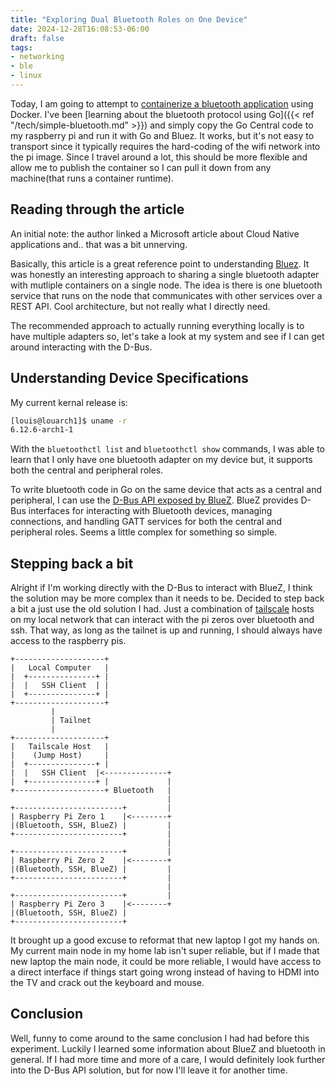 ```yaml
---
title: "Exploring Dual Bluetooth Roles on One Device"
date: 2024-12-28T16:08:53-06:00
draft: false
tags:
- networking
- ble
- linux
---
```


Today, I am going to attempt to [containerize a bluetooth application][] using
Docker. I've been [learning about the bluetooth protocol using Go]({{< ref
"/tech/simple-bluetooth.md" >}}) and simply copy the Go Central code to my
raspberry pi and run it with Go and Bluez. It works, but it's not easy to
transport since it typically requires the hard-coding of the wifi network into
the pi image. Since I travel around a lot, this should be more flexible and
allow me to publish the container so I can pull it down from any machine(that
runs a container runtime).

## Reading through the article

An initial note: the author linked a Microsoft article about Cloud Native
applications and.. that was a bit unnerving.

Basically, this article is a great reference point to understanding [Bluez][].
It was honestly an interesting approach to sharing a single bluetooth adapter
with mutliple containers on a single node. The idea is there is one bluetooth
service that runs on the node that communicates with other services over a REST
API. Cool architecture, but not really what I directly need.

The recommended approach to actually running everything locally is to have
multiple adapters so, let's take a look at my system and see if I can get around
interacting with the D-Bus.

## Understanding Device Specifications

My current kernal release is:

```bash
[louis@louarch1]$ uname -r
6.12.6-arch1-1
```

With the `bluetoothctl list` and `bluetoothctl show` commands, I was able to
learn that I only have one bluetooth adapter on my device but, it supports both
the central and peripheral roles.

To write bluetooth code in Go on the same device that acts as a central and
peripheral, I can use the [D-Bus API exposed by BlueZ][]. BlueZ provides D-Bus
interfaces for interacting with Bluetooth devices, managing connections, and
handling GATT services for both the central and peripheral roles. Seems a little
complex for something so simple.

## Stepping back a bit

Alright if I'm working directly with the D-Bus to interact with BlueZ, I think
the solution may be more complex than it needs to be. Decided to step back a bit
a just use the old solution I had. Just a combination of [tailscale][] hosts on
my local network that can interact with the pi zeros over bluetooth and ssh.
That way, as long as the tailnet is up and running, I should always have access
to the raspberry pis.

```ascii
+--------------------+
|   Local Computer   |
|  +---------------+ |
|  |   SSH Client  | |
|  +---------------+ |             
+--------------------+             
         |
         | Tailnet
         |
+--------------------+   
|   Tailscale Host   |    
|    (Jump Host)     |    
|  +---------------+ |    
|  |   SSH Client  |<--------------+    
|  +---------------+ |             |    
+--------------------+ Bluetooth   |    
                                   |
+------------------------+         |
| Raspberry Pi Zero 1    |<--------+
|(Bluetooth, SSH, BlueZ) |         |
+------------------------+         |
                                   |
+------------------------+         |
| Raspberry Pi Zero 2    |<--------+
|(Bluetooth, SSH, BlueZ) |         |
+------------------------+         |
                                   |
+------------------------+         |
| Raspberry Pi Zero 3    |<--------+
|(Bluetooth, SSH, BlueZ) | 
+------------------------+  
```

It brought up a good excuse to reformat that new laptop I got my hands on. My
current main node in my home lab isn't super reliable, but if I made that new
laptop the main node, it could be more reliable, I would have access to a direct
interface if things start going wrong instead of having to HDMI into the TV and
crack out the keyboard and mouse.

## Conclusion

Well, funny to come around to the same conclusion I had had before this
experiment. Luckily I learned some information about BlueZ and bluetooth in
general. If I had more time and more of a care, I would definitely look further
into the D-Bus API solution, but for now I'll leave it for another time.

[Bluez]: https://www.bluez.org/
[containerize a bluetooth application]: https://medium.com/omi-uulm/how-to-run-containerized-bluetooth-applications-with-bluez-dced9ab767f6
[D-Bus API exposed by BlueZ]: https://git.kernel.org/pub/scm/bluetooth/bluez.git/tree/doc/org.bluez.Device.rst
[tailscale]: https://tailscale.com/kb/1151/what-is-tailscale
